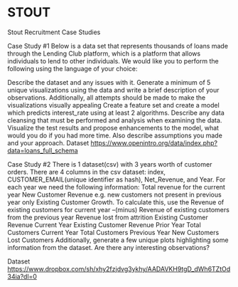 # STOUT
 Stout Recruitment Case Studies

Case Study #1
Below is a data set that represents thousands of loans made through the Lending Club platform, which is a platform that allows individuals to lend to other individuals.
We would like you to perform the following using the language of your choice:

Describe the dataset and any issues with it.
Generate a minimum of 5 unique visualizations using the data and write a brief description of your observations. Additionally, all attempts should be made to make the visualizations visually appealing
Create a feature set and create a model which predicts interest_rate using at least 2 algorithms. Describe any data cleansing that must be performed and analysis when examining the data.
Visualize the test results and propose enhancements to the model, what would you do if you had more time. Also describe assumptions you made and your approach.
Dataset
https://www.openintro.org/data/index.php?data=loans_full_schema 

Case Study #2
There is 1 dataset(csv) with 3 years worth of customer orders. There are 4 columns in the csv dataset: index, CUSTOMER_EMAIL(unique identifier as hash), Net_Revenue, and Year.
For each year we need the following information:
Total revenue for the current year
New Customer Revenue e.g. new customers not present in previous year only
Existing Customer Growth. To calculate this, use the Revenue of existing customers for current year –(minus) Revenue of existing customers from the previous year
Revenue lost from attrition
Existing Customer Revenue Current Year
Existing Customer Revenue Prior Year
Total Customers Current Year
Total Customers Previous Year
New Customers
Lost Customers
Additionally, generate a few unique plots highlighting some information from the dataset. Are there any interesting observations?

Dataset
https://www.dropbox.com/sh/xhy2fzjdvg3ykhy/AADAVKH9tgD_dWh6TZtOd34ia?dl=0

